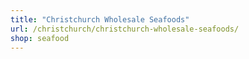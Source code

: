 ```yaml
---
title: "Christchurch Wholesale Seafoods"
url: /christchurch/christchurch-wholesale-seafoods/
shop: seafood
---
```

